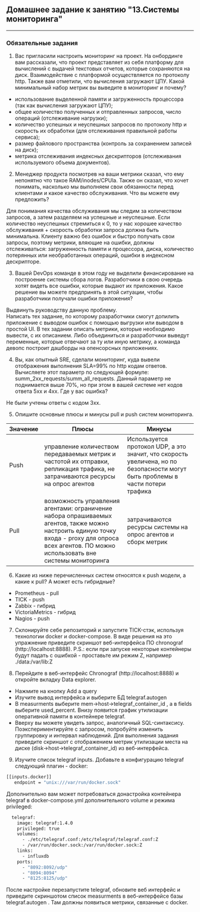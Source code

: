 ## Домашнее задание к занятию "13.Системы мониторинга"
---

### Обязательные задания
1. Вас пригласили настроить мониторинг на проект. На онбординге вам рассказали, что проект представляет из себя платформу для вычислений с выдачей текстовых отчетов, которые сохраняются на диск. Взаимодействие с платформой осуществляется по протоколу http. Также вам отметили, что вычисления загружают ЦПУ. Какой минимальный набор метрик вы выведите в мониторинг и почему?

- использование выделенной памяти и загруженность процессора (так как вычисления загружают ЦПУ);
- общее количество полученных и отправленных запросов, число операций (отслеживание нагрузки);
- количество успешных и неуспешных запросов по протоколу http и скорость их обработки (для отслеживания правильной работы сервиса);
- размер файлового пространства (контроль за сохранением записей на диск);
- метрика отслеживания индексных дескрипторов (отслеживания используемого объема документов).

2. Менеджер продукта посмотрев на ваши метрики сказал, что ему непонятно что такое RAM/inodes/CPUla. Также он сказал, что хочет понимать, насколько мы выполняем свои обязанности перед клиентами и какое качество обслуживания. Что вы можете ему предложить?

Для понимания качества обслуживания мы следим за количеством запросов, а затем разделяем на успешные и неуспешные. Если количество неуспешных стремиться к 0, то у нас хорошее качество обслуживания + скорость обработки запроса должна быть минимальна. Клиенту важно без ошибок и быстро получать свои запросы, поэтому метрики, вляющие на ошибки, должны отслеживаться: загруженность памяти и процессора, диска, количество потерянных или необработанных операций, ошибки в индексном дескрипторе.

3. Вашей DevOps команде в этом году не выделили финансирование на построение системы сбора логов. Разработчики в свою очередь хотят видеть все ошибки, которые выдают их приложения. Какое решение вы можете предпринять в этой ситуации, чтобы разработчики получали ошибки приложения?

Выдвинуть руководству данную проблему.  
Написать тех задание, по которому разработчики смогут допилить приложение с выводом ошибок с помощью выгрузки или выводом в простой UI. В тех задании описать метрики, которые необходимо вывести, с их описанием. Либо объединиться и разработчики выведут переменные, которые отвечают за ту или иную метрику, а команда девопс построит дашборды на опенсорсных приложениях.

4. Вы, как опытный SRE, сделали мониторинг, куда вывели отображения выполнения SLA=99% по http кодам ответов. Вычисляете этот параметр по следующей формуле: summ_2xx_requests/summ_all_requests. Данный параметр не поднимается выше 70%, но при этом в вашей системе нет кодов ответа 5xx и 4xx. Где у вас ошибка?

Не были учтены ответы с кодом 3хх.

5. Опишите основные плюсы и минусы pull и push систем мониторинга.

|Значение|Плюсы|Минусы|
|--------|-----|------|
|Push|управление количеством передаваемых метрик и частотой их отправки, репликация трафика, не затрачиваются ресурсы на опрос агентов| Используется протокол UDP, а это значит, что скорость увеличена, но по безопасности могут быть проблемы в части потери трафика|
|Pull|возможность управления агентами: ограничение набора опрашиваемых агентов, также можно настроить единую точку входа - proxy для опроса всех агентов. ПО можно использовать вне системы мониторинга| затрачиваются ресурсы системы на опрос агентов и сборк метрик|

6. Какие из ниже перечисленных систем относятся к push модели, а какие к pull? А может есть гибридные?
- Prometheus - pull
- TICK - push
- Zabbix - гибрид
- VictoriaMetrics - гибрид
- Nagios - push

7. Склонируйте себе репозиторий и запустите TICK-стэк, используя технологии docker и docker-compose.
В виде решения на это упражнение приведите скриншот веб-интерфейса ПО chronograf (http://localhost:8888).
P.S.: если при запуске некоторые контейнеры будут падать с ошибкой - проставьте им режим Z, например ./data:/var/lib:Z

8. Перейдите в веб-интерфейс Chronograf (http://localhost:8888) и откройте вкладку Data explorer.
- Нажмите на кнопку Add a query
- Изучите вывод интерфейса и выберите БД telegraf.autogen
- В measurments выберите mem->host->telegraf_container_id , а в fields выберите used_percent. Внизу появится график утилизации оперативной памяти в контейнере telegraf.
- Вверху вы можете увидеть запрос, аналогичный SQL-синтаксису. Поэкспериментируйте с запросом, попробуйте изменить группировку и интервал наблюдений.
Для выполнения задания приведите скриншот с отображением метрик утилизации места на диске (disk->host->telegraf_container_id) из веб-интерфейса.

9. Изучите список telegraf inputs. Добавьте в конфигурацию telegraf следующий плагин - docker:
```bash 
[[inputs.docker]]
   endpoint = "unix:///var/run/docker.sock"
```
Дополнительно вам может потребоваться донастройка контейнера telegraf в docker-compose.yml дополнительного volume и режима privileged:
```bash
  telegraf:
    image: telegraf:1.4.0
    privileged: true
    volumes:
      - ./etc/telegraf.conf:/etc/telegraf/telegraf.conf:Z
      - /var/run/docker.sock:/var/run/docker.sock:Z
    links:
      - influxdb
    ports:
      - "8092:8092/udp"
      - "8094:8094"
      - "8125:8125/udp"
```
После настройке перезапустите telegraf, обновите веб интерфейс и приведите скриншотом список measurments в веб-интерфейсе базы telegraf.autogen . Там должны появиться метрики, связанные с docker.

